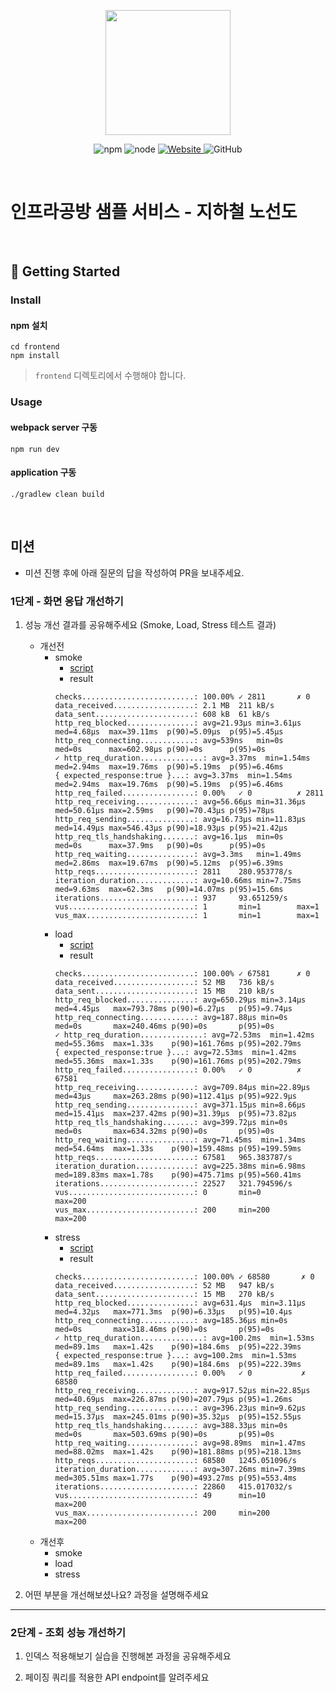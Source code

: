 <p align="center">
    <img width="200px;" src="https://raw.githubusercontent.com/woowacourse/atdd-subway-admin-frontend/master/images/main_logo.png"/>
</p>
<p align="center">
  <img alt="npm" src="https://img.shields.io/badge/npm-%3E%3D%205.5.0-blue">
  <img alt="node" src="https://img.shields.io/badge/node-%3E%3D%209.3.0-blue">
  <a href="https://edu.nextstep.camp/c/R89PYi5H" alt="nextstep atdd">
    <img alt="Website" src="https://img.shields.io/website?url=https%3A%2F%2Fedu.nextstep.camp%2Fc%2FR89PYi5H">
  </a>
  <img alt="GitHub" src="https://img.shields.io/github/license/next-step/atdd-subway-service">
</p>

<br>

# 인프라공방 샘플 서비스 - 지하철 노선도

<br>

## 🚀 Getting Started

### Install
#### npm 설치
```
cd frontend
npm install
```
> `frontend` 디렉토리에서 수행해야 합니다.

### Usage
#### webpack server 구동
```
npm run dev
```
#### application 구동
```
./gradlew clean build
```
<br>

## 미션

* 미션 진행 후에 아래 질문의 답을 작성하여 PR을 보내주세요.

### 1단계 - 화면 응답 개선하기
1. 성능 개선 결과를 공유해주세요 (Smoke, Load, Stress 테스트 결과)
    - 개선전
        - smoke
            - [script](./k6-script/path-page/smoke.js)
            - result
            ```renderscript
           checks.........................: 100.00% ✓ 2811       ✗ 0
           data_received..................: 2.1 MB  211 kB/s
           data_sent......................: 608 kB  61 kB/s
           http_req_blocked...............: avg=21.93µs min=3.61µs  med=4.68µs  max=39.11ms  p(90)=5.09µs  p(95)=5.45µs
           http_req_connecting............: avg=539ns   min=0s      med=0s      max=602.98µs p(90)=0s      p(95)=0s
           ✓ http_req_duration..............: avg=3.37ms  min=1.54ms  med=2.94ms  max=19.76ms  p(90)=5.19ms  p(95)=6.46ms
           { expected_response:true }...: avg=3.37ms  min=1.54ms  med=2.94ms  max=19.76ms  p(90)=5.19ms  p(95)=6.46ms
           http_req_failed................: 0.00%   ✓ 0          ✗ 2811
           http_req_receiving.............: avg=56.66µs min=31.36µs med=50.61µs max=2.59ms   p(90)=70.43µs p(95)=78µs
           http_req_sending...............: avg=16.73µs min=11.83µs med=14.49µs max=546.43µs p(90)=18.93µs p(95)=21.42µs
           http_req_tls_handshaking.......: avg=16.1µs  min=0s      med=0s      max=37.9ms   p(90)=0s      p(95)=0s
           http_req_waiting...............: avg=3.3ms   min=1.49ms  med=2.86ms  max=19.67ms  p(90)=5.12ms  p(95)=6.39ms
           http_reqs......................: 2811    280.953778/s
           iteration_duration.............: avg=10.66ms min=7.75ms  med=9.63ms  max=62.3ms   p(90)=14.07ms p(95)=15.6ms
           iterations.....................: 937     93.651259/s
           vus............................: 1       min=1        max=1
           vus_max........................: 1       min=1        max=1
            ```
        - load
            - [script](./k6-script/path-page/load.js)
            - result
            ```renderscript
           checks.........................: 100.00% ✓ 67581      ✗ 0
           data_received..................: 52 MB   736 kB/s
           data_sent......................: 15 MB   210 kB/s
           http_req_blocked...............: avg=650.29µs min=3.14µs  med=4.45µs   max=793.78ms p(90)=6.27µs   p(95)=9.74µs
           http_req_connecting............: avg=187.88µs min=0s      med=0s       max=240.46ms p(90)=0s       p(95)=0s
           ✓ http_req_duration..............: avg=72.53ms  min=1.42ms  med=55.36ms  max=1.33s    p(90)=161.76ms p(95)=202.79ms
           { expected_response:true }...: avg=72.53ms  min=1.42ms  med=55.36ms  max=1.33s    p(90)=161.76ms p(95)=202.79ms
           http_req_failed................: 0.00%   ✓ 0          ✗ 67581
           http_req_receiving.............: avg=709.84µs min=22.89µs med=43µs     max=263.28ms p(90)=112.41µs p(95)=922.9µs
           http_req_sending...............: avg=371.15µs min=8.66µs  med=15.41µs  max=237.42ms p(90)=31.39µs  p(95)=73.82µs
           http_req_tls_handshaking.......: avg=399.72µs min=0s      med=0s       max=634.32ms p(90)=0s       p(95)=0s
           http_req_waiting...............: avg=71.45ms  min=1.34ms  med=54.64ms  max=1.33s    p(90)=159.48ms p(95)=199.59ms
           http_reqs......................: 67581   965.383787/s
           iteration_duration.............: avg=225.38ms min=6.98ms  med=189.83ms max=1.78s    p(90)=475.71ms p(95)=560.41ms
           iterations.....................: 22527   321.794596/s
           vus............................: 0       min=0        max=200
           vus_max........................: 200     min=200      max=200
            ```
        - stress
            - [script](./k6-script/path-page/stress.js)
            - result
            ```renderscript
           checks.........................: 100.00% ✓ 68580       ✗ 0
           data_received..................: 52 MB   947 kB/s
           data_sent......................: 15 MB   270 kB/s
           http_req_blocked...............: avg=631.4µs  min=3.11µs  med=4.32µs   max=771.3ms  p(90)=6.33µs   p(95)=10.4µs
           http_req_connecting............: avg=185.36µs min=0s      med=0s       max=318.46ms p(90)=0s       p(95)=0s
           ✓ http_req_duration..............: avg=100.2ms  min=1.53ms  med=89.1ms   max=1.42s    p(90)=184.6ms  p(95)=222.39ms
           { expected_response:true }...: avg=100.2ms  min=1.53ms  med=89.1ms   max=1.42s    p(90)=184.6ms  p(95)=222.39ms
           http_req_failed................: 0.00%   ✓ 0           ✗ 68580
           http_req_receiving.............: avg=917.52µs min=22.85µs med=40.69µs  max=226.87ms p(90)=207.79µs p(95)=1.26ms
           http_req_sending...............: avg=396.23µs min=9.62µs  med=15.37µs  max=245.01ms p(90)=35.32µs  p(95)=152.55µs
           http_req_tls_handshaking.......: avg=388.33µs min=0s      med=0s       max=503.69ms p(90)=0s       p(95)=0s
           http_req_waiting...............: avg=98.89ms  min=1.47ms  med=88.02ms  max=1.42s    p(90)=181.88ms p(95)=218.13ms
           http_reqs......................: 68580   1245.051096/s
           iteration_duration.............: avg=307.26ms min=7.39ms  med=305.51ms max=1.77s    p(90)=493.27ms p(95)=553.4ms
           iterations.....................: 22860   415.017032/s
           vus............................: 49      min=10        max=200
           vus_max........................: 200     min=200       max=200
            ```
    - 개선후
        - smoke
        - load
        - stress

2. 어떤 부분을 개선해보셨나요? 과정을 설명해주세요

---

### 2단계 - 조회 성능 개선하기
1. 인덱스 적용해보기 실습을 진행해본 과정을 공유해주세요

2. 페이징 쿼리를 적용한 API endpoint를 알려주세요

